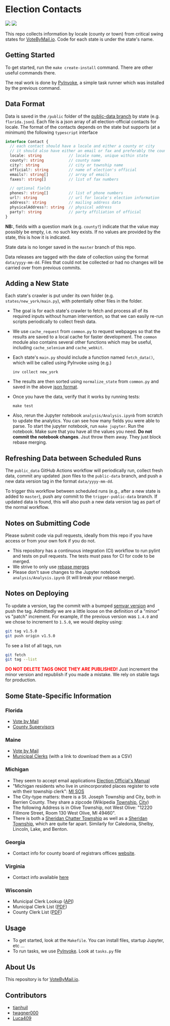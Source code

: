 # Election Contacts
![](https://github.com/vote-by-mail/election-official-data/workflows/Python%20CI/badge.svg)
![](https://github.com/vote-by-mail/election-official-data/workflows/Public%20data/badge.svg)

This repo collects information by locale (county or town) from critical swing states for [VoteByMail.io](https://votebymail.io).  Code for each state is under the state's name.

## Getting Started
To get started, run the `make create-install` command.  There are other useful commands there.

The real work is done by [PyInvoke](http://www.pyinvoke.org/), a simple task runner which was installed by the previous command.

## Data Format
Data is saved in the `/public` folder of the [public-data branch](https://github.com/vote-by-mail/election-official-data/tree/public-data) by state (e.g. `florida.json`).  Each file is a json array of all election-official contacts for locale.  The format of the contacts depends on the state but supports (at a minimum) the following `typescript` interface
``` ts
interface Contact {
  // each contact should have a locale and either a county or city
  // it should also have either an email or fax and preferably the county official's name.
  locale: string            // locale name, unique within state
  county?: string           // county name
  city?: string             // city or township name
  official?: string         // name of election's official
  emails?: string[]         // array of emails
  faxes?: string[]          // list of fax numbers

  // optional fields
  phones?: string[]         // list of phone numbers
  url?: string              // url for locale's election information
  address?: string          // mailing address data
  physicalAddress?: string  // physical address
  party?: string            // party affiliation of official
}
```
**NB:**, fields with a question mark (e.g. `county?`) indicate that the value may possibly be empty, i.e. no such key exists.  If no values are provided by the state, this is how it is indicated.

State data is no longer saved in the `master` branch of this repo.

Data releases are tagged with the date of collection using the format `data/yyyy-mm-dd`. Files that could not be collected or had no changes will be carried over from previous commits.

## Adding a New State
Each state's crawler is put under its own folder (e.g. `states/new_york/main.py`), with potentially other files in the folder.
- The goal is for each state's crawler to fetch and process all of its required inputs without human intervention, so that we can easily re-run scripts periodically to collect fresh data.
- We use `cache_request` from `common.py` to request webpages so that the results are saved to a local cache for faster development. The `common` module also contains several other functions which may be useful, including `cache_selenium` and `cache_webkit`.
- Each state's `main.py` should include a function named `fetch_data()`, which will be called using PyInvoke using (e.g.)

  ```inv collect new_york```

- The results are then sorted using `normalize_state` from `common.py` and saved in the above [json format](#Data_Format).
- Once you have the data, verify that it works by running tests:

  ```make test```

- Also, rerun the Jupyter notebook `analysis/Analysis.ipynb` from scratch to update the analytics.  You can see how many fields you were able to parse.  To start the jupyter notebook, run `make jupyter`.  Run the notebook.  Make sure that you have all the values you need.  **Do not commit the notebook changes**.  Jsut throw them away.  They just block rebase merging.

## Refreshing Data between Scheduled Runs
The `public_data` GitHub Actions workflow will periodically run, collect fresh data, commit any updated .json files to the `public-data` branch, and push a new data version tag in the format `data/yyyy-mm-dd`.

To trigger this workflow between scheduled runs (e.g., after a new state is added to `master`), push any commit to the `trigger-public-data` branch. If updated data is found, this will also push a new data version tag as part of the normal workflow.

## Notes on Submitting Code
Please submit code via pull requests, ideally from this repo if you have access or from your own fork if you do not.
- This repository has a continuous integration (CI) workflow to run pylint and tests on pull requests.  The tests must pass for CI for code to be merged.
- We strive to only use [rebase merges](https://git-scm.com/book/en/v2/Git-Branching-Rebasing)
- Please don't save changes to the Jupyter notebook `analysis/Analysis.ipynb` (it will break your rebase merge).

## Notes on Deploying
To update a version, tag the commit with a bumped [semvar version](https://semver.org/) and push the tag.  Admittedly we are a little loose on the definition of a "minor" vs "patch" increment.  For example, if the previous version was `1.4.0` and we chose to increment to `1.5.0`, we would deploy using:
```bash
git tag v1.5.0
git push origin v1.5.0
```
To see a list of all tags, run
```bash
git fetch
git tag --list
```
<b style='color: red;'>DO NOT DELETE TAGS ONCE THEY ARE PUBLISHED!</b>
Just increment the minor version and republish if you made a mistake.  We rely on stable tags for production.

## Some State-Specific Information

### Florida
- [Vote by Mail](https://dos.myflorida.com/elections/for-voters/voting/vote-by-mail/)
- [County Supervisors](https://dos.elections.myflorida.com/supervisors/)

### Maine
- [Vote by Mail](https://www.maine.gov/sos/cec/elec/voter-info/absenteeguide.html)
- [Municipal Clerks](https://www.maine.gov/sos/cec/elec/munic.html) (with a link to download them as a CSV)

### Michigan
- They seem to accept email applications [Election Official's Manual](https://www.michigan.gov/documents/sos/VI_Michigans_Absentee_Voting_Process_265992_7.pdf)
- "Michigan residents who live in unincorporated places register to vote with their township clerk": [MI SOS](https://www.michigan.gov/documents/sos/ED-106_Circulating_CityTwp_Nom_+_Qual_Pet_Forms_647901_7.pdf)
- The City-type matters: there is a St. Joseph Township and City, both in Berrien County.  They share a zipcode (Wikipedia [Township](https://en.wikipedia.org/wiki/St._Joseph_Charter_Township,_Michigan), [City](https://en.wikipedia.org/wiki/St._Joseph,_Michigan))
- The following Address is in Olive Township, not West Olive: "12220 Fillmore Street, Room 130 West Olive, MI 49460".
- There is both a [Sheridan Chatter Township](https://www.google.com/maps/place/Sheridan+Charter+Twp,+MI+49412/@43.4237592,-87.1002624,8z/data=!4m5!3m4!1s0x881941cfc5fb3d8f:0x28cee802764453b8!8m2!3d43.4229492!4d-85.9815339) as well as a [Sheridan Township](https://www.google.com/maps/place/Sheridan+Township,+MI+49224/@42.2906076,-87.0140035,7z/data=!4m5!3m4!1s0x883d50194df74c53:0x5d349c5515a24204!8m2!3d42.295598!4d-84.7942091), which are quite far apart.  Similarly for Caledonia, Shelby, Lincoln, Lake, and Benton.

### Georgia
- Contact info for county board of registrars offices [website](https://elections.sos.ga.gov/Elections/countyregistrars.do).

### Virginia
- Contact info available [here](https://vote.elections.virginia.gov/VoterInformation/PublicContactLookup)

### Wisconsin
- Municipal Clerk Lookup ([API](https://myvote.wi.gov/en-US/MyMunicipalClerk))
- Municipal Clerk List ([PDF](https://elections.wi.gov/sites/elections.wi.gov/files/2020-03/WI%20Municipal%20Clerks%20no%20emails%20Updated%203-23-2020.pdf))
- County Clerk List ([PDF](https://elections.wi.gov/sites/elections.wi.gov/files/2020-03/WI%20County%20Clerks%20no%20emails%20Updated%203-23-2020.pdf))

## Usage
- To get started, look at the `Makefile`.  You can install files, startup Jupyter, etc ...
- To run tasks, we use [PyInvoke](http://www.pyinvoke.org/).  Look at `tasks.py` file

## About Us
This repository is for [VoteByMail.io](https://votebymail.io).

## Contributors
- [tianhuil](https://github.com/tianhuil/)
- [twagner000](https://github.com/twagner000/)
- [Luca409](https://github.com/Luca409/)
